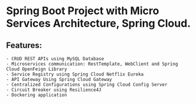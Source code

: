 # Spring Boot Project with Micro Services Architecture, Spring Cloud.
## Features: 
    - CRUD REST APIs using MySQL Database
    - Microservices communication: RestTemplate, WebClient and Spring Cloud OpenFeign Library
    - Service Registry using Spring Cloud Netflix Eureka
    - API Gateway Using Spring Cloud Gateway
    - Centralized Configurations using Spring Cloud Config Server
    - Circuit Breaker using Resilience4J
    - Dockering application
